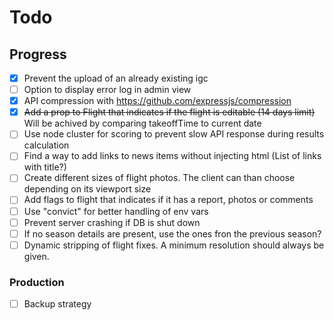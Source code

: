 # Todo

## Progress

- [x] Prevent the upload of an already existing igc
- [ ] Option to display error log in admin view
- [x] API compression with https://github.com/expressjs/compression
- [x] ~~Add a prop to Flight that indicates if the flight is editable (14 days limit)~~ Will be achived by comparing takeoffTime to current date
- [ ] Use node cluster for scoring to prevent slow API response during results calculation
- [ ] Find a way to add links to news items without injecting html (List of links with title?)
- [ ] Create different sizes of flight photos. The client can than choose depending on its viewport size
- [ ] Add flags to flight that indicates if it has a report, photos or comments
- [ ] Use "convict" for better handling of env vars
- [ ] Prevent server crashing if DB is shut down
- [ ] If no season details are present, use the ones fron the previous season?
- [ ] Dynamic stripping of flight fixes. A minimum resolution should always be given.

### Production

- [ ] Backup strategy
